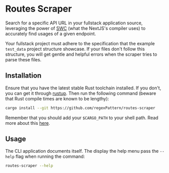 # Routes Scraper

Search for a specific API URL in your fullstack application source, leveraging the power of [SWC](https://github.com/swc-project/swc) (what the NextJS's compiler uses) to accurately find usages of a given endpoint.

Your fullstack project must adhere to the specification that the example `test_data` project structure showcase. If your files don't follow this structure, you will get gentle and helpful errors when the scraper tries to parse these files.

## Installation

Ensure that you have the latest stable Rust toolchain installed. If you don't, you can get it through [rustup](https://rustup.rs/). Then run the following command (beware that Rust compile times are known to be lengthy):

```sh
cargo install --git https://github.com/regexPattern/routes-scraper
```

Remember that you should add your `$CARGO_PATH` to your shell path. Read more about this [here](https://rust-lang.github.io/rustup/installation/index.html).

## Usage 

The CLI application documents itself. The display the help menu pass the `--help` flag when running the command:

```sh
routes-scraper --help
```
